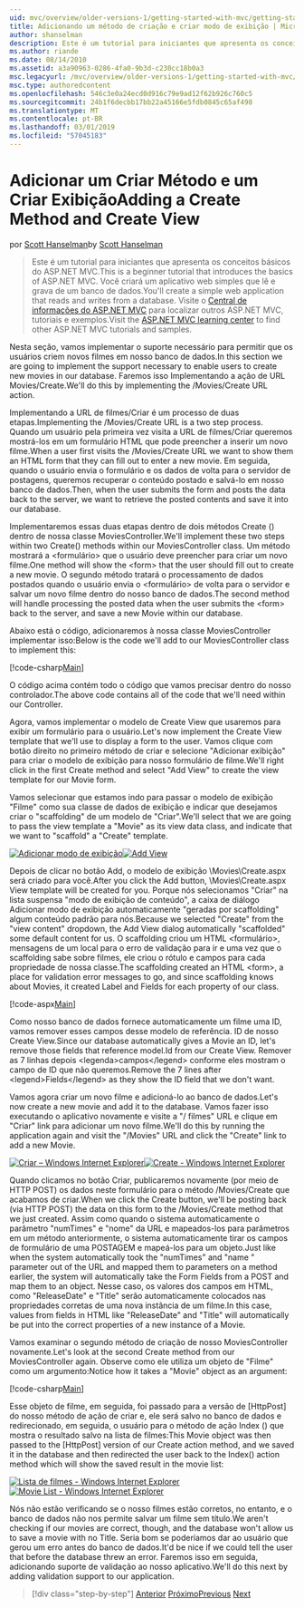 ```yaml
---
uid: mvc/overview/older-versions-1/getting-started-with-mvc/getting-started-with-mvc-part6
title: Adicionando um método de criação e criar modo de exibição | Microsoft Docs
author: shanselman
description: Este é um tutorial para iniciantes que apresenta os conceitos básicos do ASP.NET MVC. Crie um aplicativo web simples que lê e grava de um banco de dados.
ms.author: riande
ms.date: 08/14/2010
ms.assetid: a3a90963-0286-4fa0-9b3d-c230cc18b0a3
msc.legacyurl: /mvc/overview/older-versions-1/getting-started-with-mvc/getting-started-with-mvc-part6
msc.type: authoredcontent
ms.openlocfilehash: 546c3e0a24ecd0d916c79e9ad12f62b926c760c5
ms.sourcegitcommit: 24b1f6decbb17bb22a45166e5fdb0845c65af498
ms.translationtype: MT
ms.contentlocale: pt-BR
ms.lasthandoff: 03/01/2019
ms.locfileid: "57045183"
---
```

<a name="adding-a-create-method-and-create-view"></a><span data-ttu-id="7f4f7-104">Adicionar um Criar Método e um Criar Exibição</span><span class="sxs-lookup"><span data-stu-id="7f4f7-104">Adding a Create Method and Create View</span></span>
====================
<span data-ttu-id="7f4f7-105">por [Scott Hanselman](https://github.com/shanselman)</span><span class="sxs-lookup"><span data-stu-id="7f4f7-105">by [Scott Hanselman](https://github.com/shanselman)</span></span>

> <span data-ttu-id="7f4f7-106">Este é um tutorial para iniciantes que apresenta os conceitos básicos do ASP.NET MVC.</span><span class="sxs-lookup"><span data-stu-id="7f4f7-106">This is a beginner tutorial that introduces the basics of ASP.NET MVC.</span></span> <span data-ttu-id="7f4f7-107">Você criará um aplicativo web simples que lê e grava de um banco de dados.</span><span class="sxs-lookup"><span data-stu-id="7f4f7-107">You'll create a simple web application that reads and writes from a database.</span></span> <span data-ttu-id="7f4f7-108">Visite o [Central de informações do ASP.NET MVC](../../../index.md) para localizar outros ASP.NET MVC, tutoriais e exemplos.</span><span class="sxs-lookup"><span data-stu-id="7f4f7-108">Visit the [ASP.NET MVC learning center](../../../index.md) to find other ASP.NET MVC tutorials and samples.</span></span>


<span data-ttu-id="7f4f7-109">Nesta seção, vamos implementar o suporte necessário para permitir que os usuários criem novos filmes em nosso banco de dados.</span><span class="sxs-lookup"><span data-stu-id="7f4f7-109">In this section we are going to implement the support necessary to enable users to create new movies in our database.</span></span> <span data-ttu-id="7f4f7-110">Faremos isso Implementando a ação de URL Movies/Create.</span><span class="sxs-lookup"><span data-stu-id="7f4f7-110">We'll do this by implementing the /Movies/Create URL action.</span></span>

<span data-ttu-id="7f4f7-111">Implementando a URL de filmes/Criar é um processo de duas etapas.</span><span class="sxs-lookup"><span data-stu-id="7f4f7-111">Implementing the /Movies/Create URL is a two step process.</span></span> <span data-ttu-id="7f4f7-112">Quando um usuário pela primeira vez visita a URL de filmes/Criar queremos mostrá-los em um formulário HTML que pode preencher a inserir um novo filme.</span><span class="sxs-lookup"><span data-stu-id="7f4f7-112">When a user first visits the /Movies/Create URL we want to show them an HTML form that they can fill out to enter a new movie.</span></span> <span data-ttu-id="7f4f7-113">Em seguida, quando o usuário envia o formulário e os dados de volta para o servidor de postagens, queremos recuperar o conteúdo postado e salvá-lo em nosso banco de dados.</span><span class="sxs-lookup"><span data-stu-id="7f4f7-113">Then, when the user submits the form and posts the data back to the server, we want to retrieve the posted contents and save it into our database.</span></span>

<span data-ttu-id="7f4f7-114">Implementaremos essas duas etapas dentro de dois métodos Create () dentro de nossa classe MoviesController.</span><span class="sxs-lookup"><span data-stu-id="7f4f7-114">We'll implement these two steps within two Create() methods within our MoviesController class.</span></span> <span data-ttu-id="7f4f7-115">Um método mostrará a &lt;formulário&gt; que o usuário deve preencher para criar um novo filme.</span><span class="sxs-lookup"><span data-stu-id="7f4f7-115">One method will show the &lt;form&gt; that the user should fill out to create a new movie.</span></span> <span data-ttu-id="7f4f7-116">O segundo método tratará o processamento de dados postados quando o usuário envia o &lt;formulário&gt; de volta para o servidor e salvar um novo filme dentro do nosso banco de dados.</span><span class="sxs-lookup"><span data-stu-id="7f4f7-116">The second method will handle processing the posted data when the user submits the &lt;form&gt; back to the server, and save a new Movie within our database.</span></span>

<span data-ttu-id="7f4f7-117">Abaixo está o código, adicionaremos à nossa classe MoviesController implementar isso:</span><span class="sxs-lookup"><span data-stu-id="7f4f7-117">Below is the code we'll add to our MoviesController class to implement this:</span></span>

[!code-csharp[Main](getting-started-with-mvc-part6/samples/sample1.cs)]

<span data-ttu-id="7f4f7-118">O código acima contém todo o código que vamos precisar dentro do nosso controlador.</span><span class="sxs-lookup"><span data-stu-id="7f4f7-118">The above code contains all of the code that we'll need within our Controller.</span></span>

<span data-ttu-id="7f4f7-119">Agora, vamos implementar o modelo de Create View que usaremos para exibir um formulário para o usuário.</span><span class="sxs-lookup"><span data-stu-id="7f4f7-119">Let's now implement the Create View template that we'll use to display a form to the user.</span></span> <span data-ttu-id="7f4f7-120">Vamos clique com botão direito no primeiro método de criar e selecione "Adicionar exibição" para criar o modelo de exibição para nosso formulário de filme.</span><span class="sxs-lookup"><span data-stu-id="7f4f7-120">We'll right click in the first Create method and select "Add View" to create the view template for our Movie form.</span></span>

<span data-ttu-id="7f4f7-121">Vamos selecionar que estamos indo para passar o modelo de exibição "Filme" como sua classe de dados de exibição e indicar que desejamos criar o "scaffolding" de um modelo de "Criar".</span><span class="sxs-lookup"><span data-stu-id="7f4f7-121">We'll select that we are going to pass the view template a "Movie" as its view data class, and indicate that we want to "scaffold" a "Create" template.</span></span>

<span data-ttu-id="7f4f7-122">[![Adicionar modo de exibição](getting-started-with-mvc-part6/_static/image2.png)](getting-started-with-mvc-part6/_static/image1.png)</span><span class="sxs-lookup"><span data-stu-id="7f4f7-122">[![Add View](getting-started-with-mvc-part6/_static/image2.png)](getting-started-with-mvc-part6/_static/image1.png)</span></span>

<span data-ttu-id="7f4f7-123">Depois de clicar no botão Add, o modelo de exibição \Movies\Create.aspx será criado para você.</span><span class="sxs-lookup"><span data-stu-id="7f4f7-123">After you click the Add button, \Movies\Create.aspx View template will be created for you.</span></span> <span data-ttu-id="7f4f7-124">Porque nós selecionamos "Criar" na lista suspensa "modo de exibição de conteúdo", a caixa de diálogo Adicionar modo de exibição automaticamente "geradas por scaffolding" algum conteúdo padrão para nós.</span><span class="sxs-lookup"><span data-stu-id="7f4f7-124">Because we selected "Create" from the "view content" dropdown, the Add View dialog automatically "scaffolded" some default content for us.</span></span> <span data-ttu-id="7f4f7-125">O scaffolding criou um HTML &lt;formulário&gt;, mensagens de um local para o erro de validação para ir e uma vez que o scaffolding sabe sobre filmes, ele criou o rótulo e campos para cada propriedade de nossa classe.</span><span class="sxs-lookup"><span data-stu-id="7f4f7-125">The scaffolding created an HTML &lt;form&gt;, a place for validation error messages to go, and since scaffolding knows about Movies, it created Label and Fields for each property of our class.</span></span>

[!code-aspx[Main](getting-started-with-mvc-part6/samples/sample2.aspx)]

<span data-ttu-id="7f4f7-126">Como nosso banco de dados fornece automaticamente um filme uma ID, vamos remover esses campos desse modelo de referência. ID de nosso Create View.</span><span class="sxs-lookup"><span data-stu-id="7f4f7-126">Since our database automatically gives a Movie an ID, let's remove those fields that reference model.Id from our Create View.</span></span> <span data-ttu-id="7f4f7-127">Remover as 7 linhas depois &lt;legenda&gt;campos&lt;/legend&gt; conforme eles mostram o campo de ID que não queremos.</span><span class="sxs-lookup"><span data-stu-id="7f4f7-127">Remove the 7 lines after &lt;legend&gt;Fields&lt;/legend&gt; as they show the ID field that we don't want.</span></span>

<span data-ttu-id="7f4f7-128">Vamos agora criar um novo filme e adicioná-lo ao banco de dados.</span><span class="sxs-lookup"><span data-stu-id="7f4f7-128">Let's now create a new movie and add it to the database.</span></span> <span data-ttu-id="7f4f7-129">Vamos fazer isso executando o aplicativo novamente e visite a "/ filmes" URL e clique em "Criar" link para adicionar um novo filme.</span><span class="sxs-lookup"><span data-stu-id="7f4f7-129">We'll do this by running the application again and visit the "/Movies" URL and click the "Create" link to add a new Movie.</span></span>

<span data-ttu-id="7f4f7-130">[![Criar – Windows Internet Explorer](getting-started-with-mvc-part6/_static/image4.png)](getting-started-with-mvc-part6/_static/image3.png)</span><span class="sxs-lookup"><span data-stu-id="7f4f7-130">[![Create - Windows Internet Explorer](getting-started-with-mvc-part6/_static/image4.png)](getting-started-with-mvc-part6/_static/image3.png)</span></span>

<span data-ttu-id="7f4f7-131">Quando clicamos no botão Criar, publicaremos novamente (por meio de HTTP POST) os dados neste formulário para o método /Movies/Create que acabamos de criar.</span><span class="sxs-lookup"><span data-stu-id="7f4f7-131">When we click the Create button, we'll be posting back (via HTTP POST) the data on this form to the /Movies/Create method that we just created.</span></span> <span data-ttu-id="7f4f7-132">Assim como quando o sistema automaticamente o parâmetro "numTimes" e "nome" da URL e mapeados-los para parâmetros em um método anteriormente, o sistema automaticamente tirar os campos de formulário de uma POSTAGEM e mapeá-los para um objeto.</span><span class="sxs-lookup"><span data-stu-id="7f4f7-132">Just like when the system automatically took the "numTimes" and "name " parameter out of the URL and mapped them to parameters on a method earlier, the system will automatically take the Form Fields from a POST and map them to an object.</span></span> <span data-ttu-id="7f4f7-133">Nesse caso, os valores dos campos em HTML, como "ReleaseDate" e "Title" serão automaticamente colocados nas propriedades corretas de uma nova instância de um filme.</span><span class="sxs-lookup"><span data-stu-id="7f4f7-133">In this case, values from fields in HTML like "ReleaseDate" and "Title" will automatically be put into the correct properties of a new instance of a Movie.</span></span>

<span data-ttu-id="7f4f7-134">Vamos examinar o segundo método de criação de nosso MoviesController novamente.</span><span class="sxs-lookup"><span data-stu-id="7f4f7-134">Let's look at the second Create method from our MoviesController again.</span></span> <span data-ttu-id="7f4f7-135">Observe como ele utiliza um objeto de "Filme" como um argumento:</span><span class="sxs-lookup"><span data-stu-id="7f4f7-135">Notice how it takes a "Movie" object as an argument:</span></span>

[!code-csharp[Main](getting-started-with-mvc-part6/samples/sample3.cs)]

<span data-ttu-id="7f4f7-136">Esse objeto de filme, em seguida, foi passado para a versão de [HttpPost] do nosso método de ação de criar e, ele será salvo no banco de dados e redirecionado, em seguida, o usuário para o método de ação Index () que mostra o resultado salvo na lista de filmes:</span><span class="sxs-lookup"><span data-stu-id="7f4f7-136">This Movie object was then passed to the [HttpPost] version of our Create action method, and we saved it in the database and then redirected the user back to the Index() action method which will show the saved result in the movie list:</span></span>

<span data-ttu-id="7f4f7-137">[![Lista de filmes - Windows Internet Explorer](getting-started-with-mvc-part6/_static/image6.png)](getting-started-with-mvc-part6/_static/image5.png)</span><span class="sxs-lookup"><span data-stu-id="7f4f7-137">[![Movie List - Windows Internet Explorer](getting-started-with-mvc-part6/_static/image6.png)](getting-started-with-mvc-part6/_static/image5.png)</span></span>

<span data-ttu-id="7f4f7-138">Nós não estão verificando se o nosso filmes estão corretos, no entanto, e o banco de dados não nos permite salvar um filme sem título.</span><span class="sxs-lookup"><span data-stu-id="7f4f7-138">We aren't checking if our movies are correct, though, and the database won't allow us to save a movie with no Title.</span></span> <span data-ttu-id="7f4f7-139">Seria bom se poderíamos dar ao usuário que gerou um erro antes do banco de dados.</span><span class="sxs-lookup"><span data-stu-id="7f4f7-139">It'd be nice if we could tell the user that before the database threw an error.</span></span> <span data-ttu-id="7f4f7-140">Faremos isso em seguida, adicionando suporte de validação ao nosso aplicativo.</span><span class="sxs-lookup"><span data-stu-id="7f4f7-140">We'll do this next by adding validation support to our application.</span></span>

> [!div class="step-by-step"]
> <span data-ttu-id="7f4f7-141">[Anterior](getting-started-with-mvc-part5.md)
> [Próximo](getting-started-with-mvc-part7.md)</span><span class="sxs-lookup"><span data-stu-id="7f4f7-141">[Previous](getting-started-with-mvc-part5.md)
[Next](getting-started-with-mvc-part7.md)</span></span>
